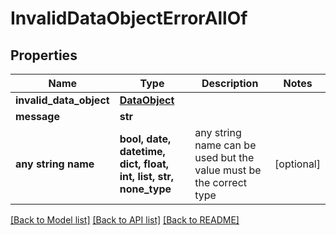 # InvalidDataObjectErrorAllOf


## Properties
Name | Type | Description | Notes
------------ | ------------- | ------------- | -------------
**invalid_data_object** | [**DataObject**](DataObject.md) |  | 
**message** | **str** |  | 
**any string name** | **bool, date, datetime, dict, float, int, list, str, none_type** | any string name can be used but the value must be the correct type | [optional]

[[Back to Model list]](../README.md#documentation-for-models) [[Back to API list]](../README.md#documentation-for-api-endpoints) [[Back to README]](../README.md)


